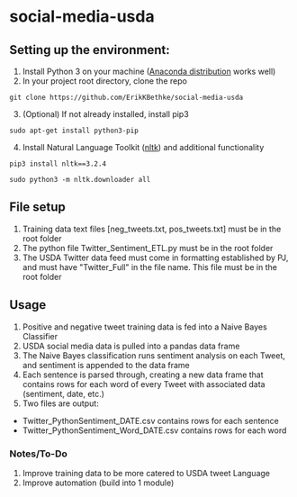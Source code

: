 # social-media-usda

## Setting up the environment:
1. Install Python 3 on your machine ([Anaconda distribution](https://www.anaconda.com/) works well)
2. In your project root directory, clone the repo

`git clone
https://github.com/ErikKBethke/social-media-usda`

3. (Optional) If not already installed, install pip3

`sudo apt-get install python3-pip`

4. Install Natural Language Toolkit ([nltk](https://www.nltk.org/)) and additional functionality

`pip3 install nltk==3.2.4`

`sudo python3 -m nltk.downloader all`



## File setup
1. Training data text files [neg_tweets.txt, pos_tweets.txt] must be in the root folder
2. The python file Twitter_Sentiment_ETL.py must be in the root folder
3. The USDA Twitter data feed must come in formatting established by PJ, and must have "Twitter_Full" in the file name. This file must be in the root folder

## Usage
1. Positive and negative tweet training data is fed into a Naive Bayes Classifier
2. USDA social media data is pulled into a pandas data frame
3. The Naive Bayes classification runs sentiment analysis on each Tweet, and sentiment is appended to the data frame
4. Each sentence is parsed through, creating a new data frame that contains rows for each word of every Tweet with associated data (sentiment, date, etc.)
5. Two files are output:
* Twitter_PythonSentiment_DATE.csv contains rows for each sentence
* Twitter_PythonSentiment_Word_DATE.csv contains rows for each word

### Notes/To-Do
1. Improve training data to be more catered to USDA tweet Language
2. Improve automation (build into 1 module)
